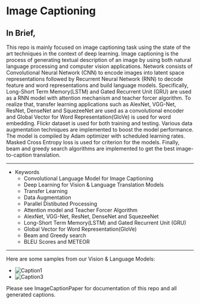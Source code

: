 # Image Captioning

## In Brief, ##
This repo is mainly focused on image captioning task using the state of the art techniques in the context of deep learning. Image captioning is the process of generating textual description of an image by using both natural language processing and computer vision applications. Network consists of Convolutional Neural Network (CNN) to encode images into latent space representations followed by Recurrent Neural Network (RNN) to decode feature and word representations and build language models. Specifically, Long-Short Term Memory(LSTM) and Gated Recurrent Unit (GRU) are used as a RNN model with attention mechanism and teacher forcer algorithm. To realize that, transfer learning applications such as AlexNet, VGG-Net, ResNet, DenseNet and SquezeeNet are used as a convolutional encoder and Global Vector for Word Representation(GloVe) is used for word embedding. Flickr dataset is used for both training and testing. Various data augmentation techniques are implemented to boost the model performance. The model is compiled by Adam optimizer with scheduled learning rates. Masked Cross Entropy loss is used for criterion for the models. Finally, beam and greedy search algorithms are implemented to get the best image-to-caption translation.

- - - -


 * Keywords
    * Convolutional Language Model for Image Captioning
    * Deep Learning for Vision & Language Translation Models
    * Transfer Learning
    * Data Augmentation
    * Parallel Distibuted Processing
    * Attention model and Teacher Forcer Algorithm
    * AlexNet, VGG-Net, ResNet, DenseNet and SquezeeNet
    * Long-Short Term Memory(LSTM) and Gated Recurrent Unit (GRU)
    * Global Vector for Word Representation(GloVe) 
    * Beam and Greedy search
    * BLEU Scores and METEOR

- - - -

Here are some samples from our Vision & Language Models:
    
- ![Caption1](https://user-images.githubusercontent.com/53329652/104514695-b7e39200-5602-11eb-8352-175d7fc6219f.png) 
- ![Caption3](https://user-images.githubusercontent.com/53329652/104514705-bb771900-5602-11eb-8a54-e016de65449c.png) 


Please see ImageCaptionPaper for documentation of this repo and all generated captions. 
